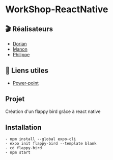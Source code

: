 # WorkShop-ReactNative

## :clapper: Réalisateurs
- [Dorian](https://github.com/dorianstorella)
- [Manon](https://github.com/ManonBracke)
- [Philippe](https://github.com/leroyphilippe2604)


## :paperclip: Liens utiles
- [Power-point](https://docs.google.com/presentation/d/1y70LhiXyRBna9p3Z8MwZVke2psOiftw3_8nvP4Vsj8M/edit?usp=sharing)

## Projet
Création d'un flappy bird grâce à react native

## Installation
    - npm install --global expo-cli
    - expo init flappy-bird --template blank
    - cd flappy-bird
    - npm start
